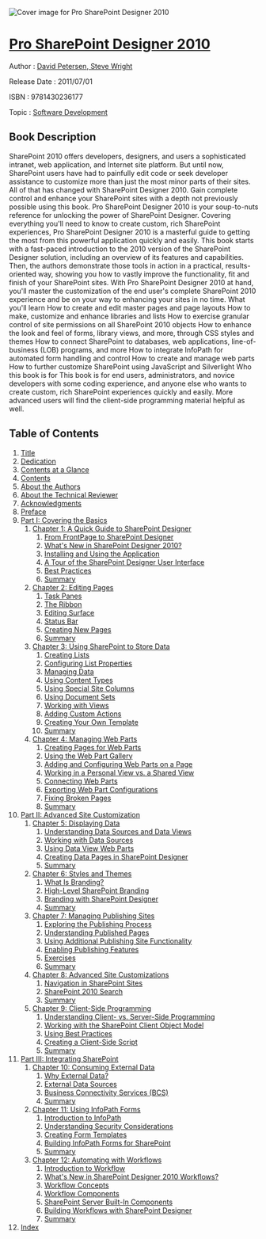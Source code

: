 ![Cover image for Pro SharePoint Designer 2010](https://imgdetail.ebookreading.net/cover/cover/software_development/EB9781430236177.jpg)

[Pro SharePoint Designer 2010](https://ebookreading.net/view/book/Pro+SharePoint+Designer+2010-EB9781430236177_1.html "Pro SharePoint Designer 2010")
====================================================================================================================

Author : [David Petersen](https://ebookreading.net/search/author/David+Petersen),[ Steve Wright](https://ebookreading.net/search/author/+Steve+Wright)

Release Date : 2011/07/01

ISBN : 9781430236177

Topic : [Software Development](https://ebookreading.net/search/category/software-development)

Book Description
-----------------

SharePoint 2010 offers developers, designers, and users a sophisticated intranet, web application, and Internet site platform. But until now, SharePoint users have had to painfully edit code or seek developer assistance to customize more than just the most minor parts of their sites. All of that has changed with SharePoint Designer 2010. Gain complete control and enhance your SharePoint sites with a depth not previously possible using this book. Pro SharePoint Designer 2010 is your soup-to-nuts reference for unlocking the power of SharePoint Designer.
Covering everything you'll need to know to create custom, rich SharePoint experiences, Pro SharePoint Designer 2010 is a masterful guide to getting the most from this powerful application quickly and easily.
This book starts with a fast-paced introduction to the 2010 version of the SharePoint Designer solution, including an overview of its features and capabilities. Then, the authors demonstrate those tools in action in a practical, results-oriented way, showing you how to vastly improve the functionality, fit and finish of your SharePoint sites. With Pro SharePoint Designer 2010 at hand, you'll master the customization of the end user's complete SharePoint 2010 experience and be on your way to enhancing your sites in no time.
What you'll learn
How to create and edit master pages and page layouts
How to make, customize and enhance libraries and lists
How to exercise granular control of site permissions on all SharePoint 2010 objects
How to enhance the look and feel of forms, library views, and more, through CSS styles and themes
How to connect SharePoint to databases, web applications, line-of-business (LOB) programs, and more
How to integrate InfoPath for automated form handling and control
How to create and manage web parts
How to further customize SharePoint using JavaScript and Silverlight
Who this book is for
This book is for end users, administrators, and novice developers with some coding experience, and anyone else who wants to create custom, rich SharePoint experiences quickly and easily. More advanced users will find the client-side programming material helpful as well.
              
Table of Contents
-----------------

1. [Title](https://ebookreading.net/view/book/Pro+SharePoint+Designer+2010-EB9781430236177_2.html)
1. [Dedication](https://ebookreading.net/view/book/Pro+SharePoint+Designer+2010-EB9781430236177_4.html)
1. [Contents at a Glance](https://ebookreading.net/view/book/Pro+SharePoint+Designer+2010-EB9781430236177_5.html#contents_at_a_glanc)
1. [Contents](https://ebookreading.net/view/book/Pro+SharePoint+Designer+2010-EB9781430236177_6.html#contents)
1. [About the Authors](https://ebookreading.net/view/book/Pro+SharePoint+Designer+2010-EB9781430236177_7.html#about_the_authors)
1. [About the Technical Reviewer](https://ebookreading.net/view/book/Pro+SharePoint+Designer+2010-EB9781430236177_8.html#about_the_technical)
1. [Acknowledgments](https://ebookreading.net/view/book/Pro+SharePoint+Designer+2010-EB9781430236177_9.html#acknowledgments)
1. [Preface](https://ebookreading.net/view/book/Pro+SharePoint+Designer+2010-EB9781430236177_10.html#preface)
1. [Part I: Covering the Basics](https://ebookreading.net/view/book/Pro+SharePoint+Designer+2010-EB9781430236177_11.html#p1)
    1. [Chapter 1: A Quick Guide to SharePoint Designer](https://ebookreading.net/view/book/Pro+SharePoint+Designer+2010-EB9781430236177_11.html#ch1)
        1. [From FrontPage to SharePoint Designer](https://ebookreading.net/view/book/Pro+SharePoint+Designer+2010-EB9781430236177_11.html#from_frontpage_to_s)
        1. [What&#39;s New in SharePoint Designer 2010?](https://ebookreading.net/view/book/Pro+SharePoint+Designer+2010-EB9781430236177_11.html#whats_new_in_sharep)
        1. [Installing and Using the Application](https://ebookreading.net/view/book/Pro+SharePoint+Designer+2010-EB9781430236177_11.html#installing_and_usin)
        1. [A Tour of the SharePoint Designer User Interface](https://ebookreading.net/view/book/Pro+SharePoint+Designer+2010-EB9781430236177_11.html#a_tour_of_the_share)
        1. [Best Practices](https://ebookreading.net/view/book/Pro+SharePoint+Designer+2010-EB9781430236177_11.html#best_practices)
        1. [Summary](https://ebookreading.net/view/book/Pro+SharePoint+Designer+2010-EB9781430236177_11.html#summary)
    1. [Chapter 2: Editing Pages](https://ebookreading.net/view/book/Pro+SharePoint+Designer+2010-EB9781430236177_12.html#ch2)
        1. [Task Panes](https://ebookreading.net/view/book/Pro+SharePoint+Designer+2010-EB9781430236177_12.html#task_panes)
        1. [The Ribbon](https://ebookreading.net/view/book/Pro+SharePoint+Designer+2010-EB9781430236177_12.html#the_ribbon)
        1. [Editing Surface](https://ebookreading.net/view/book/Pro+SharePoint+Designer+2010-EB9781430236177_12.html#editing_surface)
        1. [Status Bar](https://ebookreading.net/view/book/Pro+SharePoint+Designer+2010-EB9781430236177_12.html#status_bar)
        1. [Creating New Pages](https://ebookreading.net/view/book/Pro+SharePoint+Designer+2010-EB9781430236177_12.html#creating_new_pages)
        1. [Summary](https://ebookreading.net/view/book/Pro+SharePoint+Designer+2010-EB9781430236177_12.html#summary)
    1. [Chapter 3: Using SharePoint to Store Data](https://ebookreading.net/view/book/Pro+SharePoint+Designer+2010-EB9781430236177_13.html#ch3)
        1. [Creating Lists](https://ebookreading.net/view/book/Pro+SharePoint+Designer+2010-EB9781430236177_13.html#creating_lists)
        1. [Configuring List Properties](https://ebookreading.net/view/book/Pro+SharePoint+Designer+2010-EB9781430236177_13.html#configuring_list_pr)
        1. [Managing Data](https://ebookreading.net/view/book/Pro+SharePoint+Designer+2010-EB9781430236177_13.html#managing_data)
        1. [Using Content Types](https://ebookreading.net/view/book/Pro+SharePoint+Designer+2010-EB9781430236177_13.html#using_content_types)
        1. [Using Special Site Columns](https://ebookreading.net/view/book/Pro+SharePoint+Designer+2010-EB9781430236177_13.html#using_special_site_)
        1. [Using Document Sets](https://ebookreading.net/view/book/Pro+SharePoint+Designer+2010-EB9781430236177_13.html#using_document_sets)
        1. [Working with Views](https://ebookreading.net/view/book/Pro+SharePoint+Designer+2010-EB9781430236177_13.html#working_with_views)
        1. [Adding Custom Actions](https://ebookreading.net/view/book/Pro+SharePoint+Designer+2010-EB9781430236177_13.html#adding_custom_actio)
        1. [Creating Your Own Template](https://ebookreading.net/view/book/Pro+SharePoint+Designer+2010-EB9781430236177_13.html#creating_your_own_t)
        1. [Summary](https://ebookreading.net/view/book/Pro+SharePoint+Designer+2010-EB9781430236177_13.html#summary)
    1. [Chapter 4: Managing Web Parts](https://ebookreading.net/view/book/Pro+SharePoint+Designer+2010-EB9781430236177_14.html#ch4)
        1. [Creating Pages for Web Parts](https://ebookreading.net/view/book/Pro+SharePoint+Designer+2010-EB9781430236177_14.html#creating_pages_for_)
        1. [Using the Web Part Gallery](https://ebookreading.net/view/book/Pro+SharePoint+Designer+2010-EB9781430236177_14.html#using_the_web_part_)
        1. [Adding and Configuring Web Parts on a Page](https://ebookreading.net/view/book/Pro+SharePoint+Designer+2010-EB9781430236177_14.html#adding_and_configur)
        1. [Working in a Personal View vs. a Shared View](https://ebookreading.net/view/book/Pro+SharePoint+Designer+2010-EB9781430236177_14.html#working_in_a_person)
        1. [Connecting Web Parts](https://ebookreading.net/view/book/Pro+SharePoint+Designer+2010-EB9781430236177_14.html#connecting_web_part)
        1. [Exporting Web Part Configurations](https://ebookreading.net/view/book/Pro+SharePoint+Designer+2010-EB9781430236177_14.html#exporting_web_part_)
        1. [Fixing Broken Pages](https://ebookreading.net/view/book/Pro+SharePoint+Designer+2010-EB9781430236177_14.html#fixing_broken_pages)
        1. [Summary](https://ebookreading.net/view/book/Pro+SharePoint+Designer+2010-EB9781430236177_14.html#summary)
1. [Part II: Advanced Site Customization](https://ebookreading.net/view/book/Pro+SharePoint+Designer+2010-EB9781430236177_15.html#p2)
    1. [Chapter 5: Displaying Data](https://ebookreading.net/view/book/Pro+SharePoint+Designer+2010-EB9781430236177_15.html#ch5)
        1. [Understanding Data Sources and Data Views](https://ebookreading.net/view/book/Pro+SharePoint+Designer+2010-EB9781430236177_15.html#understanding_data_)
        1. [Working with Data Sources](https://ebookreading.net/view/book/Pro+SharePoint+Designer+2010-EB9781430236177_15.html#working_with_data_s)
        1. [Using Data View Web Parts](https://ebookreading.net/view/book/Pro+SharePoint+Designer+2010-EB9781430236177_15.html#using_data_view_web)
        1. [Creating Data Pages in SharePoint Designer](https://ebookreading.net/view/book/Pro+SharePoint+Designer+2010-EB9781430236177_15.html#creating_data_pages)
        1. [Summary](https://ebookreading.net/view/book/Pro+SharePoint+Designer+2010-EB9781430236177_15.html#summary)
    1. [Chapter 6: Styles and Themes](https://ebookreading.net/view/book/Pro+SharePoint+Designer+2010-EB9781430236177_16.html#ch6)
        1. [What Is Branding?](https://ebookreading.net/view/book/Pro+SharePoint+Designer+2010-EB9781430236177_16.html#what_is_branding)
        1. [High-Level SharePoint Branding](https://ebookreading.net/view/book/Pro+SharePoint+Designer+2010-EB9781430236177_16.html#high-level_sharepoi)
        1. [Branding with SharePoint Designer](https://ebookreading.net/view/book/Pro+SharePoint+Designer+2010-EB9781430236177_16.html#branding_with_share)
        1. [Summary](https://ebookreading.net/view/book/Pro+SharePoint+Designer+2010-EB9781430236177_16.html#summary)
    1. [Chapter 7: Managing Publishing Sites](https://ebookreading.net/view/book/Pro+SharePoint+Designer+2010-EB9781430236177_17.html#ch7)
        1. [Exploring the Publishing Process](https://ebookreading.net/view/book/Pro+SharePoint+Designer+2010-EB9781430236177_17.html#exploring_the_publi)
        1. [Understanding Published Pages](https://ebookreading.net/view/book/Pro+SharePoint+Designer+2010-EB9781430236177_17.html#understanding_publi)
        1. [Using Additional Publishing Site Functionality](https://ebookreading.net/view/book/Pro+SharePoint+Designer+2010-EB9781430236177_17.html#using_additional_pu)
        1. [Enabling Publishing Features](https://ebookreading.net/view/book/Pro+SharePoint+Designer+2010-EB9781430236177_17.html#enabling_publishing)
        1. [Exercises](https://ebookreading.net/view/book/Pro+SharePoint+Designer+2010-EB9781430236177_17.html#exercises)
        1. [Summary](https://ebookreading.net/view/book/Pro+SharePoint+Designer+2010-EB9781430236177_17.html#summary7)
    1. [Chapter 8: Advanced Site Customizations](https://ebookreading.net/view/book/Pro+SharePoint+Designer+2010-EB9781430236177_18.html#ch8)
        1. [Navigation in SharePoint Sites](https://ebookreading.net/view/book/Pro+SharePoint+Designer+2010-EB9781430236177_18.html#navigation_in_share)
        1. [SharePoint 2010 Search](https://ebookreading.net/view/book/Pro+SharePoint+Designer+2010-EB9781430236177_18.html#sharepoint_2010_sea)
        1. [Summary](https://ebookreading.net/view/book/Pro+SharePoint+Designer+2010-EB9781430236177_18.html#summary8)
    1. [Chapter 9: Client-Side Programming](https://ebookreading.net/view/book/Pro+SharePoint+Designer+2010-EB9781430236177_19.html#ch9)
        1. [Understanding Client- vs. Server-Side Programming](https://ebookreading.net/view/book/Pro+SharePoint+Designer+2010-EB9781430236177_19.html#s009-01)
        1. [Working with the SharePoint Client Object Model](https://ebookreading.net/view/book/Pro+SharePoint+Designer+2010-EB9781430236177_19.html#s009-02)
        1. [Using Best Practices](https://ebookreading.net/view/book/Pro+SharePoint+Designer+2010-EB9781430236177_19.html#s009-07)
        1. [Creating a Client-Side Script](https://ebookreading.net/view/book/Pro+SharePoint+Designer+2010-EB9781430236177_19.html#s009-15)
        1. [Summary](https://ebookreading.net/view/book/Pro+SharePoint+Designer+2010-EB9781430236177_19.html#s009-19)
1. [Part III: Integrating SharePoint](https://ebookreading.net/view/book/Pro+SharePoint+Designer+2010-EB9781430236177_20.html#p3)
    1. [Chapter 10: Consuming External Data](https://ebookreading.net/view/book/Pro+SharePoint+Designer+2010-EB9781430236177_20.html#ch10)
        1. [Why External Data?](https://ebookreading.net/view/book/Pro+SharePoint+Designer+2010-EB9781430236177_20.html#why_external_data)
        1. [External Data Sources](https://ebookreading.net/view/book/Pro+SharePoint+Designer+2010-EB9781430236177_20.html#external_data_sourc)
        1. [Business Connectivity Services (BCS)](https://ebookreading.net/view/book/Pro+SharePoint+Designer+2010-EB9781430236177_20.html#business_connectivi)
        1. [Summary](https://ebookreading.net/view/book/Pro+SharePoint+Designer+2010-EB9781430236177_20.html#summary)
    1. [Chapter 11: Using InfoPath Forms](https://ebookreading.net/view/book/Pro+SharePoint+Designer+2010-EB9781430236177_21.html#ch11)
        1. [Introduction to InfoPath](https://ebookreading.net/view/book/Pro+SharePoint+Designer+2010-EB9781430236177_21.html#introduction_to_inf)
        1. [Understanding Security Considerations](https://ebookreading.net/view/book/Pro+SharePoint+Designer+2010-EB9781430236177_21.html#understanding_secur)
        1. [Creating Form Templates](https://ebookreading.net/view/book/Pro+SharePoint+Designer+2010-EB9781430236177_21.html#creating_form_templ)
        1. [Building InfoPath Forms for SharePoint](https://ebookreading.net/view/book/Pro+SharePoint+Designer+2010-EB9781430236177_21.html#building_infopath_f)
        1. [Summary](https://ebookreading.net/view/book/Pro+SharePoint+Designer+2010-EB9781430236177_21.html#Summary)
    1. [Chapter 12: Automating with Workflows](https://ebookreading.net/view/book/Pro+SharePoint+Designer+2010-EB9781430236177_22.html#ch12)
        1. [Introduction to Workflow](https://ebookreading.net/view/book/Pro+SharePoint+Designer+2010-EB9781430236177_22.html#introduction_to_wor)
        1. [What&#39;s New in SharePoint Designer 2010 Workflows?](https://ebookreading.net/view/book/Pro+SharePoint+Designer+2010-EB9781430236177_22.html#what_apos_s_new_in_)
        1. [Workflow Concepts](https://ebookreading.net/view/book/Pro+SharePoint+Designer+2010-EB9781430236177_22.html#workflow_concepts)
        1. [Workflow Components](https://ebookreading.net/view/book/Pro+SharePoint+Designer+2010-EB9781430236177_22.html#workflow_components)
        1. [SharePoint Server Built-In Components](https://ebookreading.net/view/book/Pro+SharePoint+Designer+2010-EB9781430236177_22.html#sharepoint_server_b)
        1. [Building Workflows with SharePoint Designer](https://ebookreading.net/view/book/Pro+SharePoint+Designer+2010-EB9781430236177_22.html#building_workflows_)
        1. [Summary](https://ebookreading.net/view/book/Pro+SharePoint+Designer+2010-EB9781430236177_22.html#summary)
1. [Index](https://ebookreading.net/view/book/Pro+SharePoint+Designer+2010-EB9781430236177_23.html#index)
